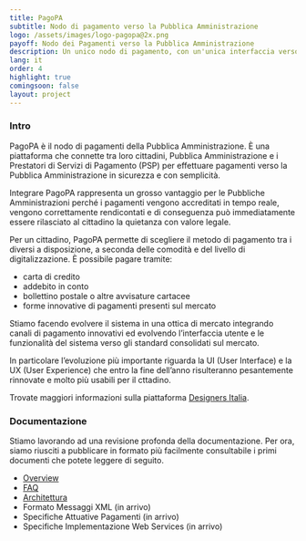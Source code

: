 ```yaml
---
title: PagoPA
subtitle: Nodo di pagamento verso la Pubblica Amministrazione
logo: /assets/images/logo-pagopa@2x.png
payoff: Nodo dei Pagamenti verso la Pubblica Amministrazione
description: Un unico nodo di pagamento, con un'unica interfaccia verso il cittadino, per pagare dai tributi alla gita scolastica dei figli con carte di credito, bonifici o anche via app.
lang: it
order: 4
highlight: true
comingsoon: false
layout: project
---
```


### Intro
PagoPA è il nodo di pagamenti della Pubblica Amministrazione. È una piattaforma che connette tra loro cittadini, Pubblica Amministrazione e i Prestatori di Servizi di Pagamento (PSP) per effettuare pagamenti verso la Pubblica Amministrazione in sicurezza e con semplicità.

Integrare PagoPA rappresenta un grosso vantaggio per le Pubbliche Amministrazioni perché i pagamenti vengono accreditati in tempo reale, vengono correttamente rendicontati e di conseguenza può immediatamente essere rilasciato al cittadino la quietanza con valore legale.

Per un cittadino, PagoPA permette di scegliere il metodo di pagamento tra i diversi a disposizione, a seconda delle comodità e del livello di digitalizzazione. È possibile pagare tramite:

- carta di credito
- addebito in conto
- bollettino postale o altre avvisature cartacee
- forme innovative di pagamenti presenti sul mercato

Stiamo facendo evolvere il sistema in una ottica di mercato integrando canali di pagamento innovativi ed evolvendo l’interfaccia utente e le funzionalità del sistema verso gli standard consolidati sul mercato.

In particolare l’evoluzione più importante riguarda la UI (User Interface) e la UX (User Experience) che entro la fine dell’anno risulteranno pesantemente rinnovate e molto più usabili per il cttadino.

Trovate maggiori informazioni sulla piattaforma [Designers Italia](https://designers.italia.it/progetti/pagopa/).

### Documentazione
Stiamo lavorando ad una revisione profonda della documentazione. Per ora, siamo riusciti a pubblicare in formato più facilmente consultabile i primi documenti che potete leggere di seguito.

- [Overview](https://pagopa-doc-overview.readthedocs.io/)
- [FAQ](https://pagopa-doc-faq.readthedocs.io/)
- [Architettura](https://pagopa-doc-architettura.readthedocs.io/)
- Formato Messaggi XML (in arrivo)
- Specifiche Attuative Pagamenti (in arrivo)
- Specifiche Implementazione Web Services (in arrivo)
